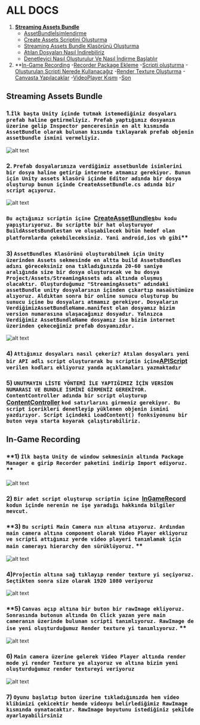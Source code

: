 # ALL DOCS

1.  **[Streaming Assets Bundle](https://github.com/berkcancabuk/Docs#streaming-assets-bundle)**
    - [AssetBundleİsimlendirme](https://github.com/berkcancabuk/Docs#1i%CC%87lk-ba%C5%9Fta-unity-i%C3%A7inde-tutmak-istemedi%C4%9Finiz-dosyalar%C4%B1-prefab-haline-getirmeliyiz-prefab-yapt%C4%B1%C4%9F%C4%B1m%C4%B1z-dosyan%C4%B1n-%C3%BCzerine-gelip-inspector-penceresinin-en-alt-k%C4%B1sm%C4%B1nda-assetbundle-olarak-bulunan-k%C4%B1s%C4%B1mda-t%C4%B1klayarak-prefab-objenin-assetbundle-ismini-vermeliyiz)
    - [Create Assets Scriptini Oluşturma](https://github.com/berkcancabuk/Docs#2-prefab-dosyalar%C4%B1m%C4%B1za-verdi%C4%9Fimiz-assetbunlde-isimlerini-bir-dosya-haline-getirip-internete-atmam%C4%B1z-gerekiyor-bunun-i%C3%A7in-unity-assets-klas%C3%B6r%C3%BC-i%C3%A7inde-editor-ad%C4%B1nda-bir-dosya-olu%C5%9Fturup-bunun-i%C3%A7inde-createassetbundlecs-ad%C4%B1nda-bir-script-a%C3%A7%C4%B1yoruz)
    - [Streaming Assets Bundle Klasörünü Oluşturma](https://github.com/berkcancabuk/Docs#3-assetbundles-klas%C3%B6r%C3%BCn%C3%BC-olu%C5%9Fturabilmek-i%C3%A7in-unity-%C3%BCzerinden-assets-sekmesinde-en-altta-build-assetsbundles-ad%C4%B1n%C4%B1-g%C3%B6receksiniz-ona-t%C4%B1klad%C4%B1%C4%9F%C4%B1n%C4%B1zda-20-60-saniye-aral%C4%B1%C4%9F%C4%B1nda-size-bir-dosya-olu%C5%9Fturacak-ve-bu-dosya-projectassetsstreamingassets-ad%C4%B1-alt%C4%B1nda-olu%C5%9Fmu%C5%9F-olacakt%C4%B1r-olu%C5%9Fturdu%C4%9Fumuz-streamingassets-ad%C4%B1ndaki-assetbundle-unity-dosyalar%C4%B1n%C4%B1n-i%C3%A7inden-%C3%A7%C4%B1kart%C4%B1p-masa%C3%BCst%C3%BCm%C3%BCze-al%C4%B1yoruz-ald%C4%B1ktan-sonra-bir-online-sunucu-olu%C5%9Fturup-bu-sunucu-i%C3%A7ine-bu-dosyalar%C4%B1-atmam%C4%B1z-gerekiyor-dosyalar%C4%B1n-verdi%C4%9Fimizassetbundlenamemanifest-olan-dosyam%C4%B1z-bizim-version-numaras%C4%B1na-ula%C5%9Faca%C4%9F%C4%B1m%C4%B1z-dosyad%C4%B1r-yaln%C4%B1zca-verdi%C4%9Fimiz-assetbundlename-dosyam%C4%B1z-ise-bizim-internet-%C3%BCzerinden-%C3%A7ekece%C4%9Fimiz-prefab-dosyam%C4%B1zd%C4%B1r-)
    - [Atılan Dosyaları Nasıl İndirebiliriz](https://github.com/berkcancabuk/Docs#4-att%C4%B1%C4%9F%C4%B1m%C4%B1z-dosyalar%C4%B1-nas%C4%B1l-%C3%A7ekeriz-at%C4%B1lan-dosyalar%C4%B1-yeni-bir-api-adl%C4%B1-script-olu%C5%9Fturarak-bu-scriptin-i%C3%A7ineapiscript-verilen-kodlar%C4%B1-ekliyoruz-yanda-a%C3%A7%C4%B1klamalar%C4%B1-yazmaktad%C4%B1r)
    - [Denetleyici Nasıl Oluşturulur Ve Nasıl İndirme Başlatılır](https://github.com/berkcancabuk/Docs#5-unutmayin-li%CC%87ste-y%C3%B6ntemi%CC%87-i%CC%87le-yapti%C4%9Fimiz-i%CC%87%C3%A7i%CC%87n-versi%CC%87on-numarasi-ve-bundle-i%CC%87smi%CC%87ni%CC%87-gi%CC%87rmeni%CC%87z-gereki%CC%87yor-contentcontroller-ad%C4%B1nda-bir-script-olu%C5%9Fturup-contentcontroller-kod-sat%C4%B1rlar%C4%B1n%C4%B1-girmeniz-gerekiyor-bu-script-i%C3%A7erikleri-denetleyip-y%C3%BCklenen-objenin-ismini-yazd%C4%B1r%C4%B1yor-script-i%C3%A7indeki-loadcontent-fonksiyonunu-bir-buton-veya-starta-koyarak-%C3%A7al%C4%B1%C5%9Ft%C4%B1rabiliriz)
2. **[In-Game Recording](https://github.com/berkcancabuk/Docs/blob/main/README.md#in-game-recording-1)
    -[Recorder Package Ekleme](https://github.com/berkcancabuk/Docs#1-i%CC%87lk-ba%C5%9Fta-unity-de-window-sekmesinin-alt%C4%B1nda-package-manager-e-girip-recorder-paketini-indirip-import-ediyoruz-) 
    -[Scripti oluşturma](https://github.com/berkcancabuk/Docs#2-bir-adet-script-olu%C5%9Fturup-scriptin-i%C3%A7ine-ingamerecord-kodun-i%C3%A7inde-nerenin-ne-i%C5%9Fe-yarad%C4%B1%C4%9F%C4%B1-hakk%C4%B1nda-bilgiler-mevcut)
    -[Oluşturulan Scripti Nerede Kullanacağız](https://github.com/berkcancabuk/Docs#3-bu-scripti-main-camera-n%C4%B1n-alt%C4%B1na-at%C4%B1yoruz-ard%C4%B1ndan-main-camera-alt%C4%B1na-component-olarak-video-player-ekliyoruz-ve-scripti-att%C4%B1%C4%9F%C4%B1m%C4%B1z-yerde-video-playeri-tan%C4%B1mlamak-i%C3%A7in-main-cameray%C4%B1-hierarchy-den-s%C3%BCr%C3%BCkl%C3%BCyoruz-)
    -[Render Texture Oluşturma](https://github.com/berkcancabuk/Docs#4projectin-alt%C4%B1na-sa%C4%9F-t%C4%B1klay%C4%B1p-render-texture-yi-se%C3%A7iyoruz-se%C3%A7tikten-sonra-size-olarak-1920-1080-veriyoruz)
    -[Canvasta Yapılacaklar](https://github.com/berkcancabuk/Docs#5-canvas-a%C3%A7%C4%B1p-alt%C4%B1na-bir-buton-bir-rawimage-ekliyoruz-sonras%C4%B1nda-butonun-alt%C4%B1nda-on-click-yazan-yere-main-cameran%C4%B1n-%C3%BCzerinde-bulunan-scripti-tan%C4%B1ml%C4%B1yoruz-rawimage-de-ise-yeni-olu%C5%9Fturdu%C4%9Fumuz-render-texture-yi-tan%C4%B1ml%C4%B1yoruz)
    -[VideoPlayer Kısmı](https://github.com/berkcancabuk/Docs#6-main-camera-%C3%BCzerine-gelerek-video-player-alt%C4%B1nda-render-mode-yi-render-texture-ye-al%C4%B1yoruz-ve-alt%C4%B1na-bizim-yeni-olu%C5%9Fturdu%C4%9Fumuz-render-textureyi-veriyoruz)
    -[Son](https://github.com/berkcancabuk/Docs#7-oyunu-ba%C5%9Flat%C4%B1p-buton-%C3%BCzerine-t%C4%B1klad%C4%B1%C4%9F%C4%B1m%C4%B1zda-hem-video-klibimizi-%C3%A7ekicektir-hemde-videoyu-belirledi%C4%9Fimiz-rawimage-k%C4%B1sm%C4%B1nda-oynatacakt%C4%B1r-rawimage-boyutunu-istedi%C4%9Finiz-%C5%9Fekilde-ayarlayabilirsiniz)
## Streaming Assets Bundle

### **1.`İlk başta Unity içinde tutmak istemediğiniz dosyaları prefab haline getirmeliyiz. Prefab yaptığımız dosyanın üzerine gelip Inspector penceresinin en alt kısmında AssetBundle olarak bulunan kısımda tıklayarak prefab objenin assetbundle ismini vermeliyiz.`**

![alt text](https://github.com/berkcancabuk/AssetsBundleStreaming/blob/main/Assetbundlename.png)

### **2. `Prefab dosyalarımıza verdiğimiz assetbunlde isimlerini bir dosya haline getirip internete atmamız gerekiyor. Bunun için Unity assets klasörü içinde Editor adında bir dosya oluşturup bunun içinde CreateAssetBundle.cs adında bir script açıyoruz.`**

![alt text](https://github.com/berkcancabuk/AssetsBundleStreaming/blob/main/EditorCreateAssetBundle.png)

### `Bu açtığımız scriptin içine `[CreateAssetBundles](https://github.com/berkcancabuk/AssetsBundleStreaming/blob/main/CreateAssetBundles.cs)`bu kodu yapıştırıyoruz. Bu scriptte bir hat oluşturuyor BuildAssetsBundlestan ve oluşabilecek bütün hedef olan platformlarda çekebileceksiniz. Yani android,ios vb gibi`**

### **3) `AssetBundles Klasörünü oluşturabilmek için Unity üzerinden Assets sekmesinde en altta build AssetsBundles adını göreceksiniz ona tıkladığınızda 20-60 saniye aralığında size bir dosya oluşturacak ve bu dosya Project/Assets/StreamingAssets adı altında oluşmuş olacaktır. Oluşturduğumuz "StreamingAssets" adındaki assetBundle unity dosyalarının içinden çıkartıp masaüstümüze alıyoruz. Aldıktan sonra bir online sunucu oluşturup bu sunucu içine bu dosyaları atmamız gerekiyor. Dosyaların VerdiğimizAssetBundleName.manifest olan dosyamız bizim version numarasına ulaşacağımız dosyadır. Yalnızca Verdiğimiz AssetBundleName dosyamız ise bizim internet üzerinden çekeceğimiz prefab dosyamızdır. `**

![alt text](https://github.com/berkcancabuk/AssetsBundleStreaming/blob/main/AssetSekmesi.png)



### **4) `Attığımız dosyaları nasıl çekeriz? Atılan dosyaları yeni bir API adlı script oluşturarak bu scriptin içine`[APIScript](https://github.com/berkcancabuk/AssetsBundleStreaming/blob/main/API.cs) `verilen kodları ekliyoruz yanda açıklamaları yazmaktadır`**

### **5) `UNUTMAYIN LİSTE YÖNTEMİ İLE YAPTIĞIMIZ İÇİN VERSİON NUMARASI VE BUNDLE İSMİNİ GİRMENİZ GEREKİYOR. ContentController adında bir script oluşturup` [ContentController](https://github.com/berkcancabuk/AssetsBundleStreaming/blob/main/ContentController.cs) `kod satırlarını girmeniz gerekiyor. Bu script içerikleri denetleyip yüklenen objenin ismini yazdırıyor. Script içindeki LoadContent() fonksiyonunu bir buton veya starta koyarak çalıştırabiliriz.`**

## In-Game Recording

### **1) `İlk başta Unity de window sekmesinin altında Package Manager e girip Recorder paketini indirip Import ediyoruz.` **

![alt text](https://github.com/berkcancabuk/In-Game-Recordering/blob/main/1.png)

### **2) `Bir adet script oluşturup scriptin içine `[InGameRecord](https://github.com/berkcancabuk/In-Game-Recordering/blob/main/Assets/Scripts/RecorderRunTime.cs) `kodun içinde nerenin ne işe yaradığı hakkında bilgiler mevcut.`**

### **3) `Bu scripti Main Camera nın altına atıyoruz. Ardından main camera altına component olarak Video Player ekliyoruz ve scripti attığımız yerde video playeri tanımlamak için main camerayı hierarchy den sürüklüyoruz.` **

![alt text](https://github.com/berkcancabuk/In-Game-Recordering/blob/main/2.png)

### **4)`Projectin altına sağ tıklayıp render texture yi seçiyoruz. Seçtikten sonra size olarak 1920 1080 veriyoruz`**
![alt text](https://github.com/berkcancabuk/In-Game-Recordering/blob/main/3.png)

### **5) `Canvas açıp altına bir buton bir rawImage ekliyoruz. Sonrasında butonun altında On Click yazan yere main cameranın üzerinde bulunan scripti tanımlıyoruz. RawImage de ise yeni oluşturduğumuz Render texture yi tanımlıyoruz.` **
![alt text](https://github.com/berkcancabuk/In-Game-Recordering/blob/main/4.png)

### **6) `Main camera üzerine gelerek Video Player altında render mode yi render Texture ye alıyoruz ve altına bizim yeni oluşturduğumuz render textureyi veriyoruz`**
![alt text](https://github.com/berkcancabuk/In-Game-Recordering/blob/main/5.png)

### **7) `Oyunu başlatıp buton üzerine tıkladığımızda hem video klibimizi çekicektir hemde videoyu belirlediğimiz RawImage kısmında oynatacaktır. RawImage boyutunu istediğiniz şekilde ayarlayabilirsiniz`**
